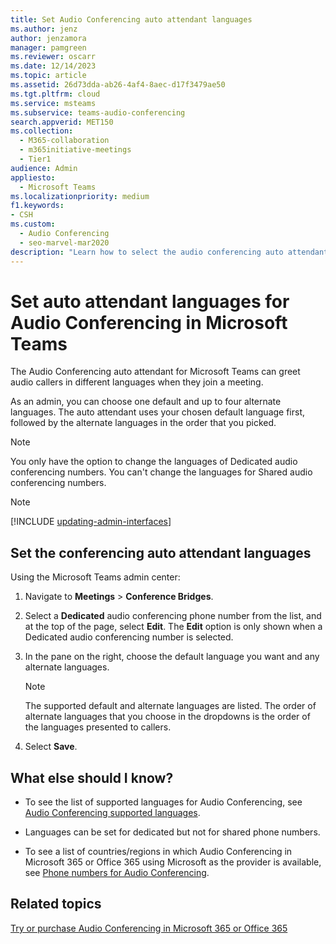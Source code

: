 ```yaml
---
title: Set Audio Conferencing auto attendant languages
ms.author: jenz
author: jenzamora
manager: pamgreen
ms.reviewer: oscarr
ms.date: 12/14/2023
ms.topic: article
ms.assetid: 26d73dda-ab26-4af4-8aec-d17f3479ae50
ms.tgt.pltfrm: cloud
ms.service: msteams
ms.subservice: teams-audio-conferencing
search.appverid: MET150
ms.collection: 
  - M365-collaboration
  - m365initiative-meetings
  - Tier1
audience: Admin
appliesto: 
  - Microsoft Teams
ms.localizationpriority: medium
f1.keywords:
- CSH
ms.custom: 
  - Audio Conferencing
  - seo-marvel-mar2020
description: "Learn how to select the audio conferencing auto attendant languages for an audio conferencing number in Microsoft Teams."
---
```


# Set auto attendant languages for Audio Conferencing in Microsoft Teams

The Audio Conferencing auto attendant for Microsoft Teams can greet audio callers in different languages when they join a meeting.
  
As an admin, you can choose one default and up to four alternate languages. The auto attendant uses your chosen default language first, followed by the alternate languages in the order that you picked.
  
> [!NOTE]
> You only have the option to change the languages of Dedicated audio conferencing numbers. You can't change the languages for Shared audio conferencing numbers.

> [!NOTE]
> [!INCLUDE [updating-admin-interfaces](includes/updating-admin-interfaces.md)]
  
## Set the conferencing auto attendant languages

Using the Microsoft Teams admin center:

1. Navigate to **Meetings** > **Conference Bridges**.

2. Select a **Dedicated** audio conferencing phone number from the list, and at the top of the page, select **Edit**. The **Edit** option is only shown when a Dedicated audio conferencing number is selected.

3. In the pane on the right, choose the default language you want and any alternate languages.

    > [!NOTE]
    > The supported default and alternate languages are listed. The order of alternate languages that you choose in the dropdowns is the order of the languages presented to callers.

4. Select **Save**.

## What else should I know?

- To see the list of supported languages for Audio Conferencing, see [Audio Conferencing supported languages](/SkypeForBusiness/audio-conferencing-in-office-365/audio-conferencing-supported-languages).

- Languages can be set for dedicated but not for shared phone numbers.

- To see a list of countries/regions in which Audio Conferencing in Microsoft 365 or Office 365 using Microsoft as the provider is available, see [Phone numbers for Audio Conferencing](phone-numbers-for-audio-conferencing-in-teams.md).
  
## Related topics

[Try or purchase Audio Conferencing in Microsoft 365 or Office 365](/SkypeForBusiness/audio-conferencing-in-office-365/try-or-purchase-audio-conferencing-in-office-365)
